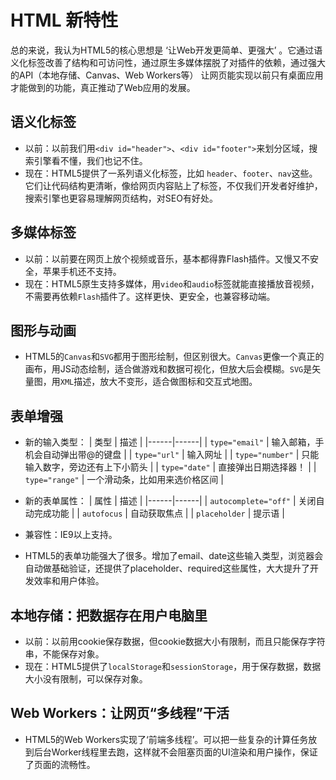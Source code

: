 # HTML 新特性

总的来说，我认为HTML5的核心思想是 ‘让Web开发更简单、更强大’ 。它通过语义化标签改善了结构和可访问性，通过原生多媒体摆脱了对插件的依赖，通过强大的API（本地存储、Canvas、Web Workers等） 让网页能实现以前只有桌面应用才能做到的功能，真正推动了Web应用的发展。

## 语义化标签

- 以前：以前我们用`<div id="header">`、`<div id="footer">`来划分区域，搜索引擎看不懂，我们也记不住。
- 现在：HTML5提供了一系列语义化标签，比如 `header`、`footer`、`nav`这些。它们让代码结构更清晰，像给网页内容贴上了标签，不仅我们开发者好维护，搜索引擎也更容易理解网页结构，对SEO有好处。

## 多媒体标签

- 以前：以前要在网页上放个视频或音乐，基本都得靠Flash插件。又慢又不安全，苹果手机还不支持。
- 现在：HTML5原生支持多媒体，用`video`和`audio`标签就能直接播放音视频，不需要再依赖`Flash`插件了。这样更快、更安全，也兼容移动端。

## 图形与动画

- HTML5的`Canvas`和`SVG`都用于图形绘制，但区别很大。`Canvas`更像一个真正的画布，用JS动态绘制，适合做游戏和数据可视化，但放大后会模糊。`SVG`是矢量图，用`XML`描述，放大不变形，适合做图标和交互式地图。

## 表单增强

- 新的输入类型：
  | 类型 | 描述 |
  |------|------|
  | `type="email"` | 输入邮箱，手机会自动弹出带@的键盘 |
  | `type="url"` | 输入网址 |
  | `type="number"` | 只能输入数字，旁边还有上下小箭头 |
  | `type="date"` | 直接弹出日期选择器！ |
  | `type="range"` | 一个滑动条，比如用来选价格区间 |

- 新的表单属性：
  | 属性 | 描述 |
  |------|------|
  | `autocomplete="off"` | 关闭自动完成功能 |
  | `autofocus` | 自动获取焦点 |
  | `placeholder` | 提示语 |

- 兼容性：IE9以上支持。

- HTML5的表单功能强大了很多。增加了email、date这些输入类型，浏览器会自动做基础验证，还提供了placeholder、required这些属性，大大提升了开发效率和用户体验。

## 本地存储：把数据存在用户电脑里

- 以前：以前用cookie保存数据，但cookie数据大小有限制，而且只能保存字符串，不能保存对象。
- 现在：HTML5提供了`localStorage`和`sessionStorage`，用于保存数据，数据大小没有限制，可以保存对象。

## Web Workers：让网页“多线程”干活

- HTML5的Web Workers实现了‘前端多线程’。可以把一些复杂的计算任务放到后台Worker线程里去跑，这样就不会阻塞页面的UI渲染和用户操作，保证了页面的流畅性。
